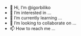 - 👋 Hi, I’m @igorbiliko
- 👀 I’m interested in ...
- 🌱 I’m currently learning ...
- 💞️ I’m looking to collaborate on ...
- 📫 How to reach me ...

<!---
igorbiliko/igorbiliko is a ✨ special ✨ repository because its `README.md` (this file) appears on your GitHub profile.
You can click the Preview link to take a look at your changes.
--->
